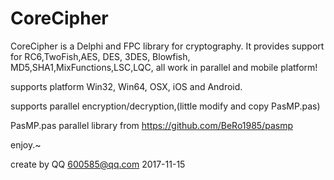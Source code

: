 # CoreCipher
CoreCipher is a Delphi and FPC library for cryptography.  It provides support for RC6,TwoFish,AES, DES, 3DES, Blowfish, MD5,SHA1,MixFunctions,LSC,LQC, all work in parallel and mobile platform!

supports platform Win32, Win64, OSX, iOS and Android.

supports parallel encryption/decryption,(little modify and copy PasMP.pas)

PasMP.pas parallel library from https://github.com/BeRo1985/pasmp



enjoy.~

create by QQ 600585@qq.com
2017-11-15

